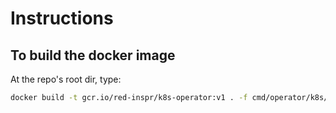 # Instructions

## To build the docker image

At the repo's root dir, type:
```sh
docker build -t gcr.io/red-inspr/k8s-operator:v1 . -f cmd/operator/k8s/Dockerfile
```


